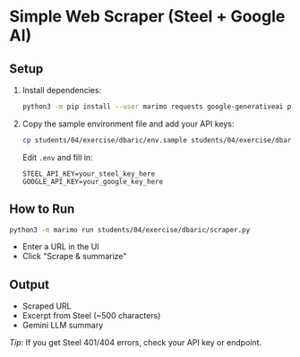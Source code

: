 # Simple Web Scraper (Steel + Google AI)

## Setup

1. Install dependencies:

   ```bash
   python3 -m pip install --user marimo requests google-generativeai python-dotenv
   ```

2. Copy the sample environment file and add your API keys:
   ```bash
   cp students/04/exercise/dbaric/env.sample students/04/exercise/dbaric/.env
   ```
   Edit `.env` and fill in:
   ```
   STEEL_API_KEY=your_steel_key_here
   GOOGLE_API_KEY=your_google_key_here
   ```

## How to Run

```bash
python3 -m marimo run students/04/exercise/dbaric/scraper.py
```

- Enter a URL in the UI
- Click "Scrape & summarize"

## Output

- Scraped URL
- Excerpt from Steel (~500 characters)
- Gemini LLM summary

_Tip:_ If you get Steel 401/404 errors, check your API key or endpoint.
